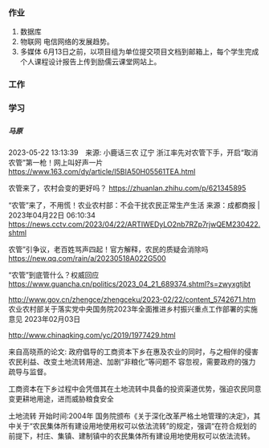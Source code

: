 ### 作业
1. 数据库
2. 物联网   电信网络的发展趋势。
3. 多媒体   6月13日之前，以项目组为单位提交项目文档到邮箱上，每个学生完成个人课程设计报告上传到励儒云课堂网站上。

### 工作


### 学习


##### 

##### 马原
2023-05-22 13:13:39　来源: 小鹿话三农 辽宁 
浙江率先对农管下手，开启“取消农管”第一枪！网上叫好声一片
https://www.163.com/dy/article/I5BIA50H05561TEA.html

农管来了，农村会变的更好吗？
https://zhuanlan.zhihu.com/p/621345895


“农管”来了，不用慌！农业农村部：不会干扰农民正常生产生活
来源：成都商报 | 2023年04月22日 06:10:34
https://news.cctv.com/2023/04/22/ARTIWEDyLO2nb7RZp7rjwQEM230422.shtml


农管”引争议，老百姓骂声四起！官方解释，农民的质疑会消除吗
https://new.qq.com/rain/a/20230518A022G500


“农管”到底管什么？权威回应
https://www.guancha.cn/politics/2023_04_21_689374.shtml?s=zwyxgtjbt


http://www.gov.cn/zhengce/zhengceku/2023-02/22/content_5742671.htm
农业农村部关于落实党中央国务院2023年全面推进乡村振兴重点工作部署的实施意见
2023年02月03日

http://www.chinaqking.com/yc/2019/1977429.html



来自高晓燕的论文:
政府倡导的工商资本下乡在惠及农业的同时，与之相伴的侵害农民利益、改变土地流转用途、加剧“非粮化”等问题不
容忽视，需要政府的强力疏导与监督。


工商资本在下乡过程中会凭借其在土地流转中具备的投资渠道优势，强迫农民同意变更耕地用途，进而威胁粮食安全

土地流转 开始时间:2004年
国务院颁布《关于深化改革严格土地管理的决定》，其中关于“农民集体所有建设用地使用权可以依法流转”的规定，强调“在符合规划的前提下，村庄、集镇、建制镇中的农民集体所有建设用地使用权可以依法流转。

